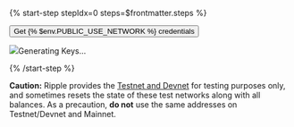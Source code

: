 <!-- {% if use_network is undefined or use_network == "Testnet" %}
  {% set use_network = "Testnet" %}
  {% set faucet_url = "https://faucet.altnet.rippletest.net/accounts" %}
{% elif use_network == "Devnet" %}
  {% set faucet_url = "https://faucet.devnet.rippletest.net/accounts" %}
{# No faucet for Mainnet! #}
{% endif %} -->

{% start-step stepIdx=0 steps=$frontmatter.steps %}

<button id="generate-creds-button" class="btn btn-primary" data-fauceturl="{% $env.PUBLIC_FAUCET_URL %}">Get {% $env.PUBLIC_USE_NETWORK %} credentials</button>
<div class="loader collapse"><img class="throbber" src="/img/xrp-loader-96.png">Generating Keys...</div>
<div class="output-area"></div>

{% /start-step %}

**Caution:** Ripple provides the [Testnet and Devnet](parallel-networks.html) for testing purposes only, and sometimes resets the state of these test networks along with all balances. As a precaution, **do not** use the same addresses on Testnet/Devnet and Mainnet.
